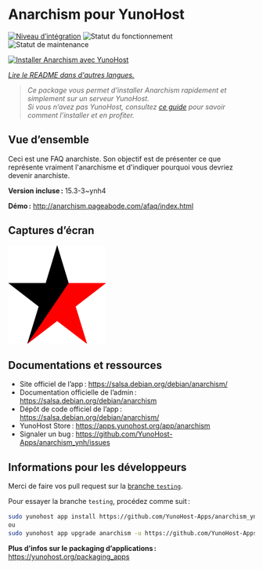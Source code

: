 <!--
Nota bene : ce README est automatiquement généré par <https://github.com/YunoHost/apps/tree/master/tools/readme_generator>
Il NE doit PAS être modifié à la main.
-->

# Anarchism pour YunoHost

[![Niveau d’intégration](https://apps.yunohost.org/badge/integration/anarchism)](https://ci-apps.yunohost.org/ci/apps/anarchism/)
![Statut du fonctionnement](https://apps.yunohost.org/badge/state/anarchism)
![Statut de maintenance](https://apps.yunohost.org/badge/maintained/anarchism)

[![Installer Anarchism avec YunoHost](https://install-app.yunohost.org/install-with-yunohost.svg)](https://install-app.yunohost.org/?app=anarchism)

*[Lire le README dans d'autres langues.](./ALL_README.md)*

> *Ce package vous permet d’installer Anarchism rapidement et simplement sur un serveur YunoHost.*  
> *Si vous n’avez pas YunoHost, consultez [ce guide](https://yunohost.org/install) pour savoir comment l’installer et en profiter.*

## Vue d’ensemble

Ceci est une FAQ anarchiste. Son objectif est de présenter ce que représente vraiment l'anarchisme et d'indiquer pourquoi vous devriez devenir anarchiste.

**Version incluse :** 15.3-3~ynh4

**Démo :** <http://anarchism.pageabode.com/afaq/index.html>

## Captures d’écran

![Capture d’écran de Anarchism](./../screenshots/anarchism.gif)

## Documentations et ressources

- Site officiel de l’app : <https://salsa.debian.org/debian/anarchism/>
- Documentation officielle de l’admin : <https://salsa.debian.org/debian/anarchism>
- Dépôt de code officiel de l’app : <https://salsa.debian.org/debian/anarchism/>
- YunoHost Store : <https://apps.yunohost.org/app/anarchism>
- Signaler un bug : <https://github.com/YunoHost-Apps/anarchism_ynh/issues>

## Informations pour les développeurs

Merci de faire vos pull request sur la [branche `testing`](https://github.com/YunoHost-Apps/anarchism_ynh/tree/testing).

Pour essayer la branche `testing`, procédez comme suit :

```bash
sudo yunohost app install https://github.com/YunoHost-Apps/anarchism_ynh/tree/testing --debug
ou
sudo yunohost app upgrade anarchism -u https://github.com/YunoHost-Apps/anarchism_ynh/tree/testing --debug
```

**Plus d’infos sur le packaging d’applications :** <https://yunohost.org/packaging_apps>
